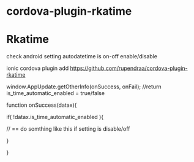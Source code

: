 # cordova-plugin-rkatime


# Rkatime

check android setting autodatetime is on-off enable/disable

ionic cordova plugin add https://github.com/rupendraa/cordova-plugin-rkatime


window.AppUpdate.getOtherInfo(onSuccess, onFail);  //return is_time_automatic_enabled  = true/false


function onSuccess(datax){

 if( !datax.is_time_automatic_enabled ){
   
   // == do somthing like this if setting is disable/off 
   
 }
 
}
 
 
